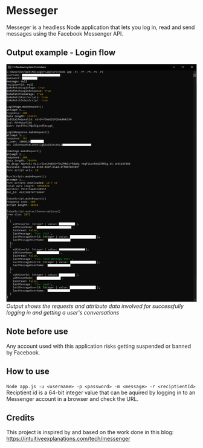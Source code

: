 # Messeger
Messeger is a headless Node application that lets you log in, read and send messages using the Facebook Messenger API.

## Output example - Login flow
![login-flow.png](/docs/login-flow.png)<br>
*Output shows the requests and attribute data involved for successfully logging in and getting a user's conversations*

## Note before use
Any account used with this application risks getting suspended or banned by Facebook.

## How to use
```Node app.js -u <username> -p <password> -m <message> -r <reciptientId>```
Reciptient id is a 64-bit integer value that can be aquired by logging in to an Messenger account in a browser and check the URL.

## Credits
This project is inspired by and based on the work done in this blog:
https://intuitiveexplanations.com/tech/messenger

